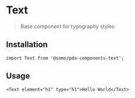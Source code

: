 # Text

> Base component for typography styles

## Installation

```
import Text from '@somo/pda-components-text';
```

## Usage

```
<Text element="h1" type="h1">Hello World</Text>
```
